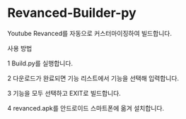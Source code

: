 # Revanced-Builder-py
Youtube Revanced를 자동으로 커스터마이징하여 빌드합니다.

사용 방법

1 Build.py를 실행합니다.

2 다운로드가 완료되면 기능 리스트에서 기능을 선택해 입력합니다.

3 기능을 모두 선택하고 EXIT로 빌드합니다.

4 revanced.apk를 안드로이드 스마트폰에 옮겨 설치합니다.
